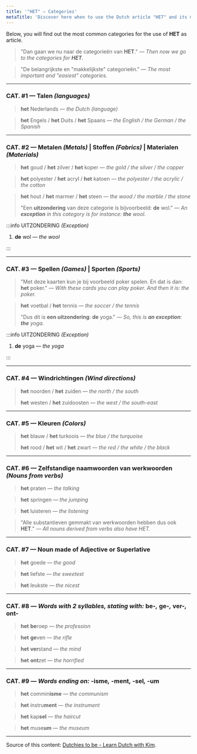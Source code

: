 ```yaml
---
title: '"HET" — Categories'
metaTitle: 'Discover here when to use the Dutch article "HET" and its most common used categories.'
---
```


Below, you will find out the most common categories for the use of **HET** as article.

> "Dan gaan we nu naar de categorieën van **HET**."
> _— Then now we go to the categories for **HET**._

> "De belangrijkste en "makkelijkste" categorieën."
> _— The most important and "easiest" categories._

---

### CAT. #1 — Talen _(languages)_

> **het** Nederlands
> _— the Dutch (language)_

> **het** Engels / **het** Duits / **het** Spaans
> _— the English / the German / the Spanish_

---

### CAT. #2 — Metalen _(Metals)_ | Stoffen _(Fabrics)_ | Materialen _(Materials)_

> **het** goud / **het** zilver / **het** koper
> _— the gold / the silver / the copper_

> **het** polyester / **het** acryl / **het** katoen
> _— the polyester / the acrylic / the cotton_

> **het** hout / **het** marmer / **het** steen
> _— the wood / the marble / the stone_
>
> "Een **uitzondering** van deze categorie is bijvoorbeeld: **de** wol."
> _— An **exception** in this category is for instance: **the** wool._

:::info UITZONDERING _(Exception)_

1. **de** wol _— the wool_

:::

---

### CAT. #3 — Spellen _(Games)_ | Sporten _(Sports)_

> "Met deze kaarten kun je bij voorbeeld poker spelen. En dat is dan: **het** poker."
> _— With these cards you can play poker. And then it is: the poker._

> **het** voetbal / **het** tennis
> _— the soccer / the tennis_
>
> "Dus dit is **een uitzondering**: **de** yoga."
> _— So, this is **an exception**: **the** yoga._

:::info UITZONDERING _(Exception)_

1. **de** yoga _— the yoga_

:::

---

### CAT. #4 — Windrichtingen _(Wind directions)_

> **het** noorden / **het** zuiden
> _— the north / the south_
>
> **het** westen / **het** zuidoosten
> _— the west / the south-east_

---

### CAT. #5 — Kleuren _(Colors)_

> **het** blauw / **het** turkoois
> _— the blue / the turquoise_
>
> **het** rood / **het** wit / **het** zwart
> _— the red / the white / the black_

---

### CAT. #6 — Zelfstandige naamwoorden van werkwoorden _(Nouns from verbs)_

> **het** praten
> _— the talking_

> **het** springen
> _— the jumping_

> **het** luisteren
> _— the listening_

> "Alle substantieven gemmakt van werkwoorden hebben dus ook **HET**."
> _— All nouns derived from verbs also have HET._

---

### CAT. #7 — Noun made of Adjective or Superlative

> **het** goede
> _— the good_

> **het** liefste
> _— the sweetest_

> **het** leukste
> _— the nicest_

---

### CAT. #8 — _Words with 2 syllables, stating with:_ **be-**_,_ **ge-**_,_ **ver-**_,_ **ont-**

> **het** **be**roep
> _— the profession_

> **het** **ge**ven
> _— the rifle_

> **het** **ver**stand
> _— the mind_

> **het** **ont**zet
> _— the horrified_

---

### CAT. #9 — _Words ending on:_ **-isme**_,_ **-ment**_,_ **-sel**_,_ **-um**

> **het** commin**isme**
> _— the communism_

> **het** instru**ment**
> _— the instrument_

> **het** kap**sel**
> _— the haircut_

> **het** muse**um**
> _— the museum_

---

Source of this content: [Dutchies to be - Learn Dutch with Kim](https://youtu.be/3f6ppki9o54).
